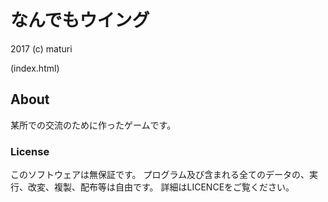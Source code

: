 # なんでもウイング

2017 (c) maturi

(index.html)

## About

某所での交流のために作ったゲームです。

### License

このソフトウェアは無保証です。
プログラム及び含まれる全てのデータの、実行、改変、複製、配布等は自由です。
詳細はLICENCEをご覧ください。
